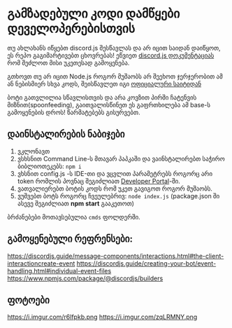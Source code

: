 # გამზადებული კოდი დამწყები დეველოპერებისთვის
თუ ახლახანს იწყებთ discord.js შესწავლას და არ იცით საიდან დაიწყოთ, ეს რეპო გაგიმარტივებთ ცხოვრებას! ეწვიეთ [discord.js დოკუმენტაციას](https://discord.js.org/#/docs/) რომ შეძლოთ მისი უკეთესად გამოყენება.

გთხოვთ თუ არ იცით Node.js როგორ მუშაობს არ შეეხოთ ჯერჯერობით ამ ან ნებისმიერ სხვა კოდს, შეისწავლეთ იგი [ოფიციალური საიტიდან](https://nodejs.org/en/learn)

ბოტი გათვლილია სწავლისთვის და არა კოვზით პირში ჩატენვის მიზნით(spoonfeeding), გაითვალისწინეთ ეს გაფრთხილება ამ base-ს გამოყენების დროს!
წარმატებებს გისურვებთ.

## დაინსტალირების ნაბიჯები
1. ვკლონავთ
2. ვსხსნით Command Line-ს მთავარ პაპკაში და ვაინსტალირებთ საჭირო ბიბლიოთეკებს: `npm i`
3. ვხსნით config.js -ს IDE-თი და ვცვლით პარამეტრებს როგორც არი token რომლის პოვნაც შეგიძლიათ [Developer Portal](https://discord.com/developers/applications)-ში.
4. ვათვალიერებთ ბოტის კოდს რომ უკეთ გავიგოთ როგორ მუშაობს.
5. ვუშვებთ ბოტს როგორც ჩვეულებრივ: `node index.js` (package.json ში ასევე შეგიძლიათ **npm start** გააკეთოთ)

ბრძანებები მოთავსებულია `cmds` ფოლდერში.

## გამოყენებული რეფრენსები:
https://discordjs.guide/message-components/interactions.html#the-client-interactioncreate-event
https://discordjs.guide/creating-your-bot/event-handling.html#individual-event-files
https://www.npmjs.com/package/@discordjs/builders

## ფოტოები
https://i.imgur.com/r6lfpkb.png
https://i.imgur.com/zqLRMNY.png
